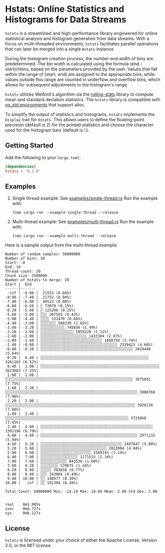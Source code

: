 # Hstats: Online Statistics and Histograms for Data Streams

`hstats` is a streamlined and high-performance library engineered for online statistical analysis
and histogram generation from data streams. With a focus on multi-threaded environments, `hstats`
facilitates parallel operations that can later be merged into a single `Hstats` instance.

During the histogram creation process, the number and width of bins are predetermined. The bin width
is calculated using the formula (end - start)/nbins, based on the parameters provided by the user.
Values that fall within the range of [start, end) are assigned to the appropriate bins, while values
outside this range are counted in underflow and overflow bins, which allows for subsequent
adjustments to the histogram's range.

`hstats` utilizes Welford's algorithm via the
[rolling-stats](https://github.com/ryankurte/rust-rolling-stats) library to compute mean and
standard deviation statistics. The `hstats` library is compatible with
[no_std environments](https://docs.rust-embedded.org/book/intro/no-std.html) that support alloc.

To simplify the output of statistics and histograms, `hstats` implements the `Display` trait for
`Hstats`. This allows users to define the floating-point precision (default is 2) for the printed
statistics and choose the character used for the histogram bars (default is `░`).

## Getting Started

Add the following to your `Cargo.toml`:

```toml
[dependencies]
hstats = "0.1.0"
```

## Examples

1. Single thread example: See [examples/single-thread.rs](examples/single-thread.rs) Run the example
   with:
   ```shell
   time cargo run --example single-thread --release
   ```
2. Multi-thread example: See [examples/multi-thread.rs](examples/multi-thread.rs) Run the example
   with:
   ```shell
   time cargo run --example multi-thread --release
   ```

Here is a sample output from the multi-thread example:

```
Number of random samples: 50000000
Number of bins: 30
Start: -8
End: 10
Thread count: 20
Chunk size: 2500000
Number of hstats to merge: 20
Start |  End
------|-------
 -inf | -8.00 |  21553 (0.04%)
-8.00 | -7.40 |  21752 (0.04%)
-7.40 | -6.80 |  40523 (0.08%)
-6.80 | -6.20 | ░ 73078 (0.15%)
-6.20 | -5.60 | ░ 125206 (0.25%)
-5.60 | -5.00 | ░░░ 207593 (0.42%)
-5.00 | -4.40 | ░░░░ 331470 (0.66%)
-4.40 | -3.80 | ░░░░░░░ 508330 (1.02%)
-3.80 | -3.20 | ░░░░░░░░░░░ 745836 (1.49%)
-3.20 | -2.60 | ░░░░░░░░░░░░░░░ 1054228 (2.11%)
-2.60 | -2.00 | ░░░░░░░░░░░░░░░░░░░░░ 1433304 (2.87%)
-2.00 | -1.40 | ░░░░░░░░░░░░░░░░░░░░░░░░░░░░ 1868758 (3.74%)
-1.40 | -0.80 | ░░░░░░░░░░░░░░░░░░░░░░░░░░░░░░░░░░░ 2339425 (4.68%)
-0.80 | -0.20 | ░░░░░░░░░░░░░░░░░░░░░░░░░░░░░░░░░░░░░░░░░░ 2819448 (5.64%)
-0.20 |  0.40 | ░░░░░░░░░░░░░░░░░░░░░░░░░░░░░░░░░░░░░░░░░░░░░░░░░ 3261165 (6.52%)
 0.40 |  1.00 | ░░░░░░░░░░░░░░░░░░░░░░░░░░░░░░░░░░░░░░░░░░░░░░░░░░░░░░ 3623683 (7.25%)
 1.00 |  1.60 | ░░░░░░░░░░░░░░░░░░░░░░░░░░░░░░░░░░░░░░░░░░░░░░░░░░░░░░░░░░ 3875841 (7.75%)
 1.60 |  2.20 | ░░░░░░░░░░░░░░░░░░░░░░░░░░░░░░░░░░░░░░░░░░░░░░░░░░░░░░░░░░░░ 3980760 (7.96%)
 2.20 |  2.80 | ░░░░░░░░░░░░░░░░░░░░░░░░░░░░░░░░░░░░░░░░░░░░░░░░░░░░░░░░░░░ 3928130 (7.86%)
 2.80 |  3.40 | ░░░░░░░░░░░░░░░░░░░░░░░░░░░░░░░░░░░░░░░░░░░░░░░░░░░░░░░░ 3725868 (7.45%)
 3.40 |  4.00 | ░░░░░░░░░░░░░░░░░░░░░░░░░░░░░░░░░░░░░░░░░░░░░░░░░░░ 3393196 (6.79%)
 4.00 |  4.60 | ░░░░░░░░░░░░░░░░░░░░░░░░░░░░░░░░░░░░░░░░░░░░ 2971132 (5.94%)
 4.60 |  5.20 | ░░░░░░░░░░░░░░░░░░░░░░░░░░░░░░░░░░░░░ 2497847 (5.00%)
 5.20 |  5.80 | ░░░░░░░░░░░░░░░░░░░░░░░░░░░░░░ 2022084 (4.04%)
 5.80 |  6.40 | ░░░░░░░░░░░░░░░░░░░░░░░ 1569143 (3.14%)
 6.40 |  7.00 | ░░░░░░░░░░░░░░░░░ 1171523 (2.34%)
 7.00 |  7.60 | ░░░░░░░░░░░░ 841536 (1.68%)
 7.60 |  8.20 | ░░░░░░░░ 579675 (1.16%)
 8.20 |  8.80 | ░░░░░ 383658 (0.77%)
 8.80 |  9.40 | ░░░ 243884 (0.49%)
 9.40 | 10.00 | ░░ 148977 (0.30%)
10.00 |   inf | ░░ 191394 (0.38%)

Total Count: 50000000 Min: -14.19 Max: 18.04 Mean: 2.00 Std Dev: 3.00


real    0m1.905s
user    0m9.727s
sys     0m0.127s
```

## License

`hstats` is licensed under your choice of either the Apache License, Version 2.0, or the MIT
license.
